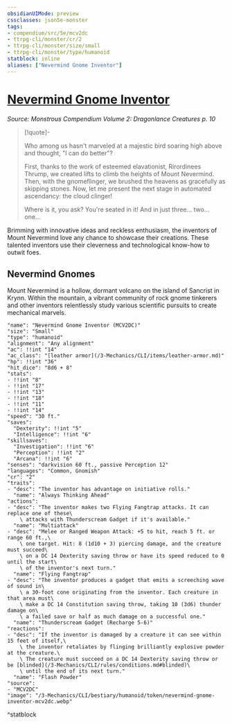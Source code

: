 ```yaml
---
obsidianUIMode: preview
cssclasses: json5e-monster
tags:
- compendium/src/5e/mcv2dc
- ttrpg-cli/monster/cr/2
- ttrpg-cli/monster/size/small
- ttrpg-cli/monster/type/humanoid
statblock: inline
aliases: ["Nevermind Gnome Inventor"]
---
```

# [Nevermind Gnome Inventor](3-Mechanics\CLI\bestiary\humanoid/nevermind-gnome-inventor-mcv2dc.md)
*Source: Monstrous Compendium Volume 2: Dragonlance Creatures p. 10*  

> [!quote]-  
> 
> Who among us hasn't marveled at a majestic bird soaring high above and thought, "I can do better"?
> 
> First, thanks to the work of esteemed elavationist, Rirordinees Thrump, we created lifts to climb the heights of Mount Nevermind. Then, with the gnomeflinger, we brushed the heavens as gracefully as skipping stones. Now, let me present the next stage in automated ascendancy: the cloud clinger!
> 
> Where is it, you ask? You're seated in it! And in just three... two... one...

Brimming with innovative ideas and reckless enthusiasm, the inventors of Mount Nevermind love any chance to showcase their creations. These talented inventors use their cleverness and technological know-how to outwit foes.

## Nevermind Gnomes

Mount Nevermind is a hollow, dormant volcano on the island of Sancrist in Krynn. Within the mountain, a vibrant community of rock gnome tinkerers and other inventors relentlessly study various scientific pursuits to create mechanical marvels.

```statblock
"name": "Nevermind Gnome Inventor (MCV2DC)"
"size": "Small"
"type": "humanoid"
"alignment": "Any alignment"
"ac": !!int "14"
"ac_class": "[leather armor](/3-Mechanics/CLI/items/leather-armor.md)"
"hp": !!int "36"
"hit_dice": "8d6 + 8"
"stats":
- !!int "8"
- !!int "17"
- !!int "13"
- !!int "18"
- !!int "11"
- !!int "14"
"speed": "30 ft."
"saves":
  "Dexterity": !!int "5"
  "Intelligence": !!int "6"
"skillsaves":
  "Investigation": !!int "6"
  "Perception": !!int "2"
  "Arcana": !!int "6"
"senses": "darkvision 60 ft., passive Perception 12"
"languages": "Common, Gnomish"
"cr": "2"
"traits":
- "desc": "The inventor has advantage on initiative rolls."
  "name": "Always Thinking Ahead"
"actions":
- "desc": "The inventor makes two Flying Fangtrap attacks. It can replace one of these\
    \ attacks with Thunderscream Gadget if it's available."
  "name": "Multiattack"
- "desc": "Melee or Ranged Weapon Attack: +5 to hit, reach 5 ft. or range 60 ft.,\
    \ one target. Hit: 8 (1d10 + 3) piercing damage, and the creature must succeed\
    \ on a DC 14 Dexterity saving throw or have its speed reduced to 0 until the start\
    \ of the inventor's next turn."
  "name": "Flying Fangtrap"
- "desc": "The inventor produces a gadget that emits a screeching wave of sound in\
    \ a 30-foot cone originating from the inventor. Each creature in that area must\
    \ make a DC 14 Constitution saving throw, taking 10 (3d6) thunder damage on\
    \ a failed save or half as much damage on a successful one."
  "name": "Thunderscream Gadget (Recharge 5-6)"
"reactions":
- "desc": "If the inventor is damaged by a creature it can see within 15 feet of itself,\
    \ the inventor retaliates by flinging brilliantly explosive powder at the creature.\
    \ The creature must succeed on a DC 14 Dexterity saving throw or be [blinded](/3-Mechanics/CLI/rules/conditions.md#blinded)\
    \ until the end of its next turn."
  "name": "Flash Powder"
"source":
- "MCV2DC"
"image": "/3-Mechanics/CLI/bestiary/humanoid/token/nevermind-gnome-inventor-mcv2dc.webp"
```
^statblock